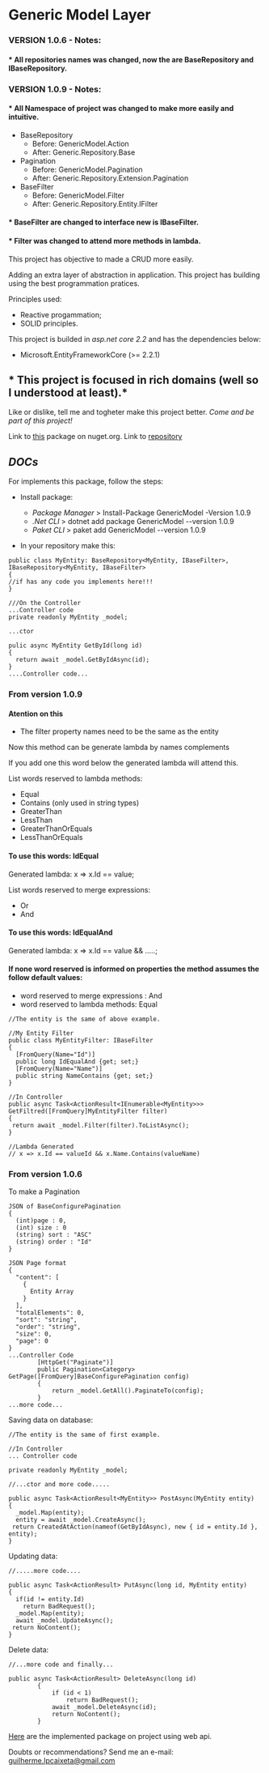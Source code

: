 # Generic Model Layer

### VERSION 1.0.6 - Notes:
#### * All repositories names was changed, now the are BaseRepository and IBaseRepository.
### VERSION 1.0.9 - Notes:
#### * All Namespace of project was changed to make more easily and intuitive. 
 - BaseRepository
   * Before: GenericModel.Action
   * After: Generic.Repository.Base
 - Pagination
   * Before: GenericModel.Pagination
   * After: Generic.Repository.Extension.Pagination
 - BaseFilter
   * Before: GenericModel.Filter
   * After: Generic.Repository.Entity.IFilter
#### * BaseFilter are changed to interface new is IBaseFilter.
#### * Filter was changed to attend more methods in lambda.

This project has objective to made a CRUD more easily. 

Adding an extra layer of abstraction in application.
This project has building using the best programmation pratices.

Principles used:
* Reactive progammation;
* SOLID principles. 

This project is builded in *asp.net core 2.2* and has the dependencies below:
 * Microsoft.EntityFrameworkCore (>= 2.2.1)

## * This project is focused in rich domains (well so I understood at least).*

Like or dislike, tell me and togheter make this project better.
*Come and be part of this project!*

Link to [this](https://www.nuget.org/packages/GenericModel/1.0.9) package on nuget.org.
Link to [repository](https://github.com/guilhermecaixeta/GenericModelLayer) 

## *DOCs*

For implements this package, follow the steps:

- Install package:
  * *Package Manager* > Install-Package GenericModel -Version 1.0.9
  * *.Net CLI* > dotnet add package GenericModel --version 1.0.9
  * *Paket CLI* > paket add GenericModel --version 1.0.9
  
- In your repository make this:
  
```
public class MyEntity: BaseRepository<MyEntity, IBaseFilter>, IBaseRepository<MyEntity, IBaseFilter>
{
//if has any code you implements here!!!
}

///On the Controller
...Controller code
private readonly MyEntity _model;

...ctor

pulic async MyEntity GetById(long id)
{
  return await _model.GetByIdAsync(id);
}
....Controller code...
```
### From version 1.0.9
#### Atention on this
* The filter property names need to be the same as the entity

Now this method can be generate lambda by names complements

If you add one this word below the generated lambda will attend this.

List words reserved to lambda methods:
* Equal
* Contains (only used in string types)
* GreaterThan
* LessThan
* GreaterThanOrEquals
* LessThanOrEquals

#### To use this words: IdEqual

Generated lambda: x => x.Id == value;

List words reserved to merge expressions:
* Or
* And

#### To use this words: IdEqualAnd

Generated lambda: x => x.Id == value && .....;

#### If none word reserved is informed on properties the method assumes the follow default values:
* word reserved to merge expressions : And
* word reserved to lambda methods: Equal

```
//The entity is the same of above example.

//My Entity Filter
public class MyEntityFilter: IBaseFilter
{
  [FromQuery(Name="Id")]
  public long IdEqualAnd {get; set;}
  [FromQuery(Name="Name")]
  public string NameContains {get; set;}
}

//In Controller
public async Task<ActionResult<IEnumerable<MyEntity>>> GetFiltred([FromQuery]MyEntityFilter filter)
{
 return await _model.Filter(filter).ToListAsync();
}

//Lambda Generated
// x => x.Id == valueId && x.Name.Contains(valueName)
```
### From version 1.0.6
To make a Pagination
```
JSON of BaseConfigurePagination
{
  (int)page : 0,
  (int) size : 0
  (string) sort : "ASC"
  (string) order : "Id"
}

JSON Page format
{
  "content": [
    {
      Entity Array
    }
  ],
  "totalElements": 0,
  "sort": "string",
  "order": "string",
  "size": 0,
  "page": 0
}
...Controller Code
        [HttpGet("Paginate")]
        public Pagination<Category> GetPage([FromQuery]BaseConfigurePagination config)
        {
            return _model.GetAll().PaginateTo(config);
        }
...more code...
```

Saving data on database:
```
//The entity is the same of first example.

//In Controller
... Controller code

private readonly MyEntity _model;

//...ctor and more code.....

public async Task<ActionResult<MyEntity>> PostAsync(MyEntity entity)
{
  _model.Map(entity);
  entity = await _model.CreateAsync();
 return CreatedAtAction(nameof(GetByIdAsync), new { id = entity.Id }, entity);
}
```

Updating data:
```
//.....more code....

public async Task<ActionResult> PutAsync(long id, MyEntity entity)
{
  if(id != entity.Id)
    return BadRequest();
  _model.Map(entity);
  await _model.UpdateAsync();
 return NoContent();
}
```

Delete data:
```
//...more code and finally...

public async Task<ActionResult> DeleteAsync(long id)
        {
            if (id < 1)
                return BadRequest();
            await _model.DeleteAsync(id);
            return NoContent();
        }
```

[Here](https://github.com/guilhermecaixeta/TodoApi) are the implemented package on project using web api.

Doubts or recommendations? 
Send me an e-mail: guilherme.lpcaixeta@gmail.com

